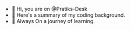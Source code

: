 - 👋 Hi, you are on @Pratiks-Desk
- 👀 Here's a summary of my coding background.
- 🌱 Always On a journey of learning.
<!--
- 💞️ I’m looking to collaborate on ...
- 📫 How to reach me ...
- -->


<!---
Pratiks-Desk/Pratiks-Desk is a ✨ special ✨ repository because its `README.md` (this file) appears on your GitHub profile.
You can click the Preview link to take a look at your changes.
--->
